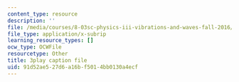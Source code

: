 ```yaml
---
content_type: resource
description: ''
file: /media/courses/8-03sc-physics-iii-vibrations-and-waves-fall-2016/91d52ae527d6a16bf5014bb0130a4ecf_mqhO9GT8hD4.srt
file_type: application/x-subrip
learning_resource_types: []
ocw_type: OCWFile
resourcetype: Other
title: 3play caption file
uid: 91d52ae5-27d6-a16b-f501-4bb0130a4ecf
---
```

